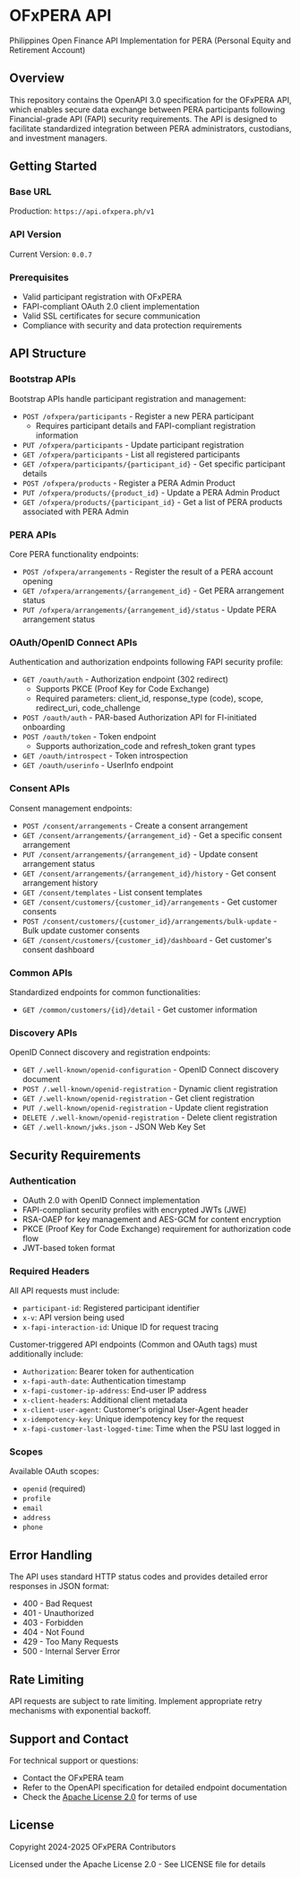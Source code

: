# OFxPERA API

Philippines Open Finance API Implementation for PERA (Personal Equity and Retirement Account)

## Overview

This repository contains the OpenAPI 3.0 specification for the OFxPERA API, which enables secure data exchange between PERA participants following Financial-grade API (FAPI) security requirements. The API is designed to facilitate standardized integration between PERA administrators, custodians, and investment managers.

## Getting Started

### Base URL
Production: `https://api.ofxpera.ph/v1`

### API Version
Current Version: `0.0.7`

### Prerequisites
- Valid participant registration with OFxPERA
- FAPI-compliant OAuth 2.0 client implementation
- Valid SSL certificates for secure communication
- Compliance with security and data protection requirements

## API Structure

### Bootstrap APIs
Bootstrap APIs handle participant registration and management:
- `POST /ofxpera/participants` - Register a new PERA participant
  - Requires participant details and FAPI-compliant registration information
- `PUT /ofxpera/participants` - Update participant registration
- `GET /ofxpera/participants` - List all registered participants
- `GET /ofxpera/participants/{participant_id}` - Get specific participant details
- `POST /ofxpera/products` - Register a PERA Admin Product
- `PUT /ofxpera/products/{product_id}` - Update a PERA Admin Product
- `GET /ofxpera/products/{participant_id}` - Get a list of PERA products associated with PERA Admin

### PERA APIs
Core PERA functionality endpoints:
- `POST /ofxpera/arrangements` - Register the result of a PERA account opening
- `GET /ofxpera/arrangements/{arrangement_id}` - Get PERA arrangement status
- `PUT /ofxpera/arrangements/{arrangement_id}/status` - Update PERA arrangement status

### OAuth/OpenID Connect APIs
Authentication and authorization endpoints following FAPI security profile:
- `GET /oauth/auth` - Authorization endpoint (302 redirect)
  - Supports PKCE (Proof Key for Code Exchange)
  - Required parameters: client_id, response_type (code), scope, redirect_uri, code_challenge
- `POST /oauth/auth` - PAR-based Authorization API for FI-initiated onboarding
- `POST /oauth/token` - Token endpoint
  - Supports authorization_code and refresh_token grant types
- `GET /oauth/introspect` - Token introspection
- `GET /oauth/userinfo` - UserInfo endpoint

### Consent APIs
Consent management endpoints:
- `POST /consent/arrangements` - Create a consent arrangement
- `GET /consent/arrangements/{arrangement_id}` - Get a specific consent arrangement
- `PUT /consent/arrangements/{arrangement_id}` - Update consent arrangement status
- `GET /consent/arrangements/{arrangement_id}/history` - Get consent arrangement history
- `GET /consent/templates` - List consent templates
- `GET /consent/customers/{customer_id}/arrangements` - Get customer consents
- `POST /consent/customers/{customer_id}/arrangements/bulk-update` - Bulk update customer consents
- `GET /consent/customers/{customer_id}/dashboard` - Get customer's consent dashboard

### Common APIs
Standardized endpoints for common functionalities:
- `GET /common/customers/{id}/detail` - Get customer information

### Discovery APIs
OpenID Connect discovery and registration endpoints:
- `GET /.well-known/openid-configuration` - OpenID Connect discovery document
- `POST /.well-known/openid-registration` - Dynamic client registration
- `GET /.well-known/openid-registration` - Get client registration
- `PUT /.well-known/openid-registration` - Update client registration
- `DELETE /.well-known/openid-registration` - Delete client registration
- `GET /.well-known/jwks.json` - JSON Web Key Set

## Security Requirements

### Authentication
- OAuth 2.0 with OpenID Connect implementation
- FAPI-compliant security profiles with encrypted JWTs (JWE)
- RSA-OAEP for key management and AES-GCM for content encryption
- PKCE (Proof Key for Code Exchange) requirement for authorization code flow
- JWT-based token format

### Required Headers
All API requests must include:
- `participant-id`: Registered participant identifier
- `x-v`: API version being used
- `x-fapi-interaction-id`: Unique ID for request tracing

Customer-triggered API endpoints (Common and OAuth tags) must additionally include:
- `Authorization`: Bearer token for authentication
- `x-fapi-auth-date`: Authentication timestamp
- `x-fapi-customer-ip-address`: End-user IP address
- `x-client-headers`: Additional client metadata
- `x-client-user-agent`: Customer's original User-Agent header
- `x-idempotency-key`: Unique idempotency key for the request
- `x-fapi-customer-last-logged-time`: Time when the PSU last logged in

### Scopes
Available OAuth scopes:
- `openid` (required)
- `profile`
- `email`
- `address`
- `phone`

## Error Handling
The API uses standard HTTP status codes and provides detailed error responses in JSON format:
- 400 - Bad Request
- 401 - Unauthorized
- 403 - Forbidden
- 404 - Not Found
- 429 - Too Many Requests
- 500 - Internal Server Error

## Rate Limiting
API requests are subject to rate limiting. Implement appropriate retry mechanisms with exponential backoff.

## Support and Contact

For technical support or questions:
- Contact the OFxPERA team
- Refer to the OpenAPI specification for detailed endpoint documentation
- Check the [Apache License 2.0](https://www.apache.org/licenses/LICENSE-2.0.html) for terms of use

## License

Copyright 2024-2025 OFxPERA Contributors

Licensed under the Apache License 2.0 - See LICENSE file for details
